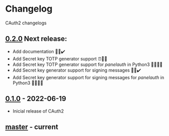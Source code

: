 # Changelog
CAuth2 changelogs

## [0.2.0] Next release:
- Add documentation 👻😊✔️
- Add Secret key TOTP generator support ⏰🧪👀
- Add Secret key TOTP generator support for _panelauth_ in Python3 🐍⏰🧪👀
- Add Secret key generator support for signing messages 👻😊✔️
- Add Secret key generator support for signing messages for _panelauth_ in Python3 🐍⏰🧪👀

## [0.1.0] - 2022-06-19
- Inicial release of CAuth2

## [master] - current

[0.2.0]: https://github.com/devfabiosilva/CAuth2
[0.1.0]: https://github.com/devfabiosilva/CAuth2/tree/v0.1.0
[master]: https://github.com/devfabiosilva/CAuth2
